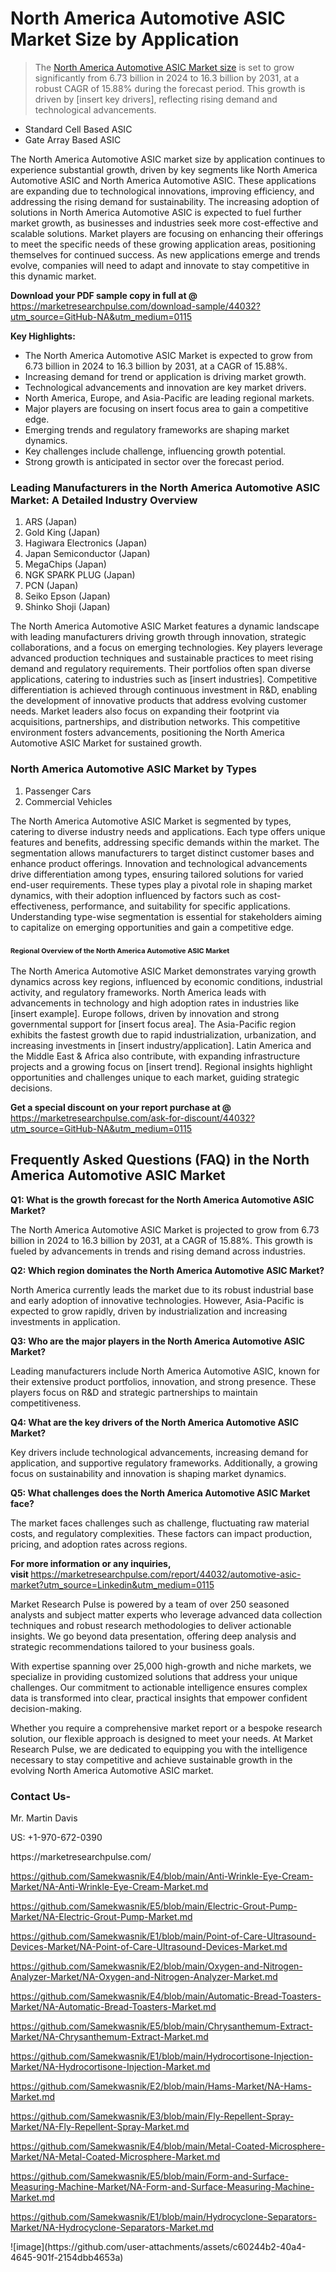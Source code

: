 <h1>North America Automotive ASIC Market&nbsp;Size by Application</h1><blockquote><p>The <a href="https://marketresearchpulse.com/download-sample/44032?utm_source=GitHub-NA&amp;utm_medium=0115">North America Automotive ASIC Market size</a> is set to grow significantly from 6.73 billion in 2024 to 16.3 billion by 2031, at a robust CAGR of 15.88% during the forecast period. This growth is driven by [insert key drivers], reflecting rising demand and technological advancements.</p></blockquote><ul><li>Standard Cell Based ASIC <li> Gate Array Based ASIC</li></ul><p>The North America Automotive ASIC market size by application continues to experience substantial growth, driven by key segments like North America Automotive ASIC and North America Automotive ASIC. These applications are expanding due to technological innovations, improving efficiency, and addressing the rising demand for sustainability. The increasing adoption of solutions in North America Automotive ASIC is expected to fuel further market growth, as businesses and industries seek more cost-effective and scalable solutions. Market players are focusing on enhancing their offerings to meet the specific needs of these growing application areas, positioning themselves for continued success. As new applications emerge and trends evolve, companies will need to adapt and innovate to stay competitive in this dynamic market.</p><p><strong>Download your PDF sample copy in full at @ </strong><a href="https://marketresearchpulse.com/download-sample/44032?utm_source=GitHub-NA&amp;utm_medium=0115">https://marketresearchpulse.com/download-sample/44032?utm_source=GitHub-NA&amp;utm_medium=0115</a></p><p><strong>Key Highlights: </strong></p><ul><li>The North America Automotive ASIC Market is expected to grow from 6.73 billion in 2024 to 16.3 billion by 2031, at a CAGR of 15.88%.</li><li>Increasing demand for trend or application is driving market growth.</li><li>Technological advancements and innovation are key market drivers.</li><li>North America, Europe, and Asia-Pacific are leading regional markets.</li><li>Major players are focusing on insert focus area to gain a competitive edge.</li><li>Emerging trends and regulatory frameworks are shaping market dynamics.</li><li>Key challenges include challenge, influencing growth potential.</li><li>Strong growth is anticipated in sector over the forecast period.</li></ul><h3>Leading Manufacturers in the North America Automotive ASIC Market: A Detailed Industry Overview</h3><ol><li>ARS (Japan)</li><li>Gold King (Japan)</li><li>Hagiwara Electronics (Japan)</li><li>Japan Semiconductor (Japan)</li><li>MegaChips (Japan)</li><li>NGK SPARK PLUG (Japan)</li><li>PCN (Japan)</li><li>Seiko Epson (Japan)</li><li>Shinko Shoji (Japan)</li></ol><div class="flex max-w-full flex-col flex-grow"><div class="min-h-8 text-message flex w-full flex-col items-end gap-2 whitespace-normal break-words [.text-message+&amp;]:mt-5" dir="auto" data-message-author-role="assistant" data-message-id="fd8432e4-4910-450d-b182-61b7bfb0a01f" data-message-model-slug="gpt-4o"><div class="flex w-full flex-col gap-1 empty:hidden first:pt-[3px]"><div class="markdown prose w-full break-words dark:prose-invert light"><p>The North America Automotive ASIC Market features a dynamic landscape with leading manufacturers driving growth through innovation, strategic collaborations, and a focus on emerging technologies. Key players leverage advanced production techniques and sustainable practices to meet rising demand and regulatory requirements. Their portfolios often span diverse applications, catering to industries such as [insert industries]. Competitive differentiation is achieved through continuous investment in R&amp;D, enabling the development of innovative products that address evolving customer needs. Market leaders also focus on expanding their footprint via acquisitions, partnerships, and distribution networks. This competitive environment fosters advancements, positioning the North America Automotive ASIC Market for sustained growth.</p></div></div></div></div><h3>North America Automotive ASIC Market by Types</h3><ol><li>Passenger Cars <li> Commercial Vehicles</li></ol><div class="flex max-w-full flex-col flex-grow"><div class="min-h-8 text-message flex w-full flex-col items-end gap-2 whitespace-normal break-words [.text-message+&amp;]:mt-5" dir="auto" data-message-author-role="assistant" data-message-id="084470be-0bb7-4664-bddf-5156b4f41249" data-message-model-slug="gpt-4o-mini"><div class="flex w-full flex-col gap-1 empty:hidden first:pt-[3px]"><div class="markdown prose w-full break-words dark:prose-invert light"><p>The North America Automotive ASIC Market is segmented by types, catering to diverse industry needs and applications. Each type offers unique features and benefits, addressing specific demands within the market. The segmentation allows manufacturers to target distinct customer bases and enhance product offerings. Innovation and technological advancements drive differentiation among types, ensuring tailored solutions for varied end-user requirements. These types play a pivotal role in shaping market dynamics, with their adoption influenced by factors such as cost-effectiveness, performance, and suitability for specific applications. Understanding type-wise segmentation is essential for stakeholders aiming to capitalize on emerging opportunities and gain a competitive edge.</p></div></div></div></div><h3><span style="font-size: 11px;">Regional Overview of the North America Automotive ASIC Market</span></h3><div class="flex max-w-full flex-col flex-grow"><div class="min-h-8 text-message flex w-full flex-col items-end gap-2 whitespace-normal break-words [.text-message+&amp;]:mt-5" dir="auto" data-message-author-role="assistant" data-message-id="e9038762-ce64-4e30-91c9-9bd413514231" data-message-model-slug="gpt-4o-mini"><div class="flex w-full flex-col gap-1 empty:hidden first:pt-[3px]"><div class="markdown prose w-full break-words dark:prose-invert light"><p>The North America Automotive ASIC Market demonstrates varying growth dynamics across key regions, influenced by economic conditions, industrial activity, and regulatory frameworks. North America leads with advancements in technology and high adoption rates in industries like [insert example]. Europe follows, driven by innovation and strong governmental support for [insert focus area]. The Asia-Pacific region exhibits the fastest growth due to rapid industrialization, urbanization, and increasing investments in [insert industry/application]. Latin America and the Middle East &amp; Africa also contribute, with expanding infrastructure projects and a growing focus on [insert trend]. Regional insights highlight opportunities and challenges unique to each market, guiding strategic decisions.</p></div></div></div></div><p><strong>Get a special discount on your report purchase at @ </strong><a href="https://marketresearchpulse.com/ask-for-discount/44032?utm_source=GitHub-NA&amp;utm_medium=0115">https://marketresearchpulse.com/ask-for-discount/44032?utm_source=GitHub-NA&amp;utm_medium=0115</a></p><h2>Frequently Asked Questions (FAQ) in the North America Automotive ASIC Market</h2><p><strong>Q1: What is the growth forecast for the North America Automotive ASIC Market?</strong></p><p>The North America Automotive ASIC Market is projected to grow from 6.73 billion in 2024 to 16.3 billion by 2031, at a CAGR of 15.88%. This growth is fueled by advancements in trends and rising demand across industries.</p><p><strong>Q2: Which region dominates the North America Automotive ASIC Market?</strong></p><p>North America currently leads the market due to its robust industrial base and early adoption of innovative technologies. However, Asia-Pacific is expected to grow rapidly, driven by industrialization and increasing investments in application.</p><p><strong>Q3: Who are the major players in the North America Automotive ASIC Market?</strong></p><p>Leading manufacturers include North America Automotive ASIC, known for their extensive product portfolios, innovation, and strong presence. These players focus on R&amp;D and strategic partnerships to maintain competitiveness.</p><p><strong>Q4: What are the key drivers of the North America Automotive ASIC Market?</strong></p><p>Key drivers include technological advancements, increasing demand for application, and supportive regulatory frameworks. Additionally, a growing focus on sustainability and innovation is shaping market dynamics.</p><p><strong>Q5: What challenges does the North America Automotive ASIC Market face?</strong></p><p>The market faces challenges such as challenge, fluctuating raw material costs, and regulatory complexities. These factors can impact production, pricing, and adoption rates across regions.</p><p><strong>For more information or any inquiries, visit&nbsp;</strong><a href="https://marketresearchpulse.com/report/44032/automotive-asic-market?utm_source=Linkedin&utm_medium=0115">https://marketresearchpulse.com/report/44032/automotive-asic-market?utm_source=Linkedin&utm_medium=0115</a></p><p>Market Research Pulse is powered by a team of over 250 seasoned analysts and subject matter experts who leverage advanced data collection techniques and robust research methodologies to deliver actionable insights. We go beyond data presentation, offering deep analysis and strategic recommendations tailored to your business goals.</p><p>With expertise spanning over 25,000 high-growth and niche markets, we specialize in providing customized solutions that address your unique challenges. Our commitment to actionable intelligence ensures complex data is transformed into clear, practical insights that empower confident decision-making.</p><p>Whether you require a comprehensive market report or a bespoke research solution, our flexible approach is designed to meet your needs. At Market Research Pulse, we are dedicated to equipping you with the intelligence necessary to stay competitive and achieve sustainable growth in the evolving North America Automotive ASIC market.</p><h3><strong>Contact Us-</strong></h3><p>Mr. Martin Davis</p><p>US: +1-970-672-0390</p><p>https://marketresearchpulse.com/</p><p><a href="https://github.com/Samekwasnik/E4/blob/main/Anti-Wrinkle-Eye-Cream-Market/NA-Anti-Wrinkle-Eye-Cream-Market.md">https://github.com/Samekwasnik/E4/blob/main/Anti-Wrinkle-Eye-Cream-Market/NA-Anti-Wrinkle-Eye-Cream-Market.md</a></p><p><a href="https://github.com/Samekwasnik/E5/blob/main/Electric-Grout-Pump-Market/NA-Electric-Grout-Pump-Market.md">https://github.com/Samekwasnik/E5/blob/main/Electric-Grout-Pump-Market/NA-Electric-Grout-Pump-Market.md</a></p><p><a href="https://github.com/Samekwasnik/E1/blob/main/Point-of-Care-Ultrasound-Devices-Market/NA-Point-of-Care-Ultrasound-Devices-Market.md">https://github.com/Samekwasnik/E1/blob/main/Point-of-Care-Ultrasound-Devices-Market/NA-Point-of-Care-Ultrasound-Devices-Market.md</a></p><p><a href="https://github.com/Samekwasnik/E2/blob/main/Oxygen-and-Nitrogen-Analyzer-Market/NA-Oxygen-and-Nitrogen-Analyzer-Market.md">https://github.com/Samekwasnik/E2/blob/main/Oxygen-and-Nitrogen-Analyzer-Market/NA-Oxygen-and-Nitrogen-Analyzer-Market.md</a></p><p><a href="https://github.com/Samekwasnik/E4/blob/main/Automatic-Bread-Toasters-Market/NA-Automatic-Bread-Toasters-Market.md">https://github.com/Samekwasnik/E4/blob/main/Automatic-Bread-Toasters-Market/NA-Automatic-Bread-Toasters-Market.md</a></p><p><a href="https://github.com/Samekwasnik/E5/blob/main/Chrysanthemum-Extract-Market/NA-Chrysanthemum-Extract-Market.md">https://github.com/Samekwasnik/E5/blob/main/Chrysanthemum-Extract-Market/NA-Chrysanthemum-Extract-Market.md</a></p><p><a href="https://github.com/Samekwasnik/E1/blob/main/Hydrocortisone-Injection-Market/NA-Hydrocortisone-Injection-Market.md">https://github.com/Samekwasnik/E1/blob/main/Hydrocortisone-Injection-Market/NA-Hydrocortisone-Injection-Market.md</a></p><p><a href="https://github.com/Samekwasnik/E2/blob/main/Hams-Market/NA-Hams-Market.md">https://github.com/Samekwasnik/E2/blob/main/Hams-Market/NA-Hams-Market.md</a></p><p><a href="https://github.com/Samekwasnik/E3/blob/main/Fly-Repellent-Spray-Market/NA-Fly-Repellent-Spray-Market.md">https://github.com/Samekwasnik/E3/blob/main/Fly-Repellent-Spray-Market/NA-Fly-Repellent-Spray-Market.md</a></p><p><a href="https://github.com/Samekwasnik/E4/blob/main/Metal-Coated-Microsphere-Market/NA-Metal-Coated-Microsphere-Market.md">https://github.com/Samekwasnik/E4/blob/main/Metal-Coated-Microsphere-Market/NA-Metal-Coated-Microsphere-Market.md</a></p><p><a href="https://github.com/Samekwasnik/E5/blob/main/Form-and-Surface-Measuring-Machine-Market/NA-Form-and-Surface-Measuring-Machine-Market.md">https://github.com/Samekwasnik/E5/blob/main/Form-and-Surface-Measuring-Machine-Market/NA-Form-and-Surface-Measuring-Machine-Market.md</a></p><p><a href="https://github.com/Samekwasnik/E1/blob/main/Hydrocyclone-Separators-Market/NA-Hydrocyclone-Separators-Market.md">https://github.com/Samekwasnik/E1/blob/main/Hydrocyclone-Separators-Market/NA-Hydrocyclone-Separators-Market.md</a></p>
![image](https://github.com/user-attachments/assets/c60244b2-40a4-4645-901f-2154dbb4653a)
